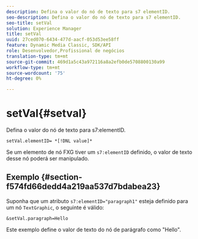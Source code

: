 ```yaml
---
description: Defina o valor do nó de texto para s7 elementID.
seo-description: Defina o valor do nó de texto para s7 elementID.
seo-title: setVal
solution: Experience Manager
title: setVal
uuid: 27ced070-6434-477d-aacf-053d53ee58ff
feature: Dynamic Media Classic, SDK/API
role: Desenvolvedor,Profissional de negócios
translation-type: tm+mt
source-git-commit: 469d1a5c43a972116a8a2efb0de5708800130a99
workflow-type: tm+mt
source-wordcount: '75'
ht-degree: 0%

---
```



# setVal{#setval}

Defina o valor do nó de texto para s7:elementID.

`setVal.elementID= *[!DNL value]*`

Se um elemento de nó FXG tiver um `s7:elementID` definido, o valor de texto desse nó poderá ser manipulado.

## Exemplo {#section-f574fd66dedd4a219aa537d7bdabea23}

Suponha que um atributo `s7:elementID="paragraph1"` esteja definido para um nó `TextGraphic`, o seguinte é válido:

`&setVal.paragraph=Hello`

Este exemplo define o valor de texto do nó de parágrafo como &quot;Hello&quot;.
